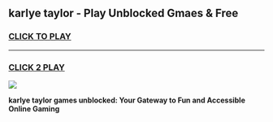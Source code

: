 
## karlye taylor - Play Unblocked Gmaes & Free
<h3>
<a href="https://premium.freeplayer.one?title=karlye_taylor&ref=20F">CLICK TO PLAY</a></h3>
<hr>

<h3>
<a href="https://premium.freeplayer.one?title=karlye_taylor&ref=20F">CLICK 2 PLAY</a>
  
</h3>

<a href="https://premium.freeplayer.one?title=karlye_taylor&ref=20F/"><img src="https://clearcache.store/games.png"></a>


**karlye taylor games unblocked: Your Gateway to Fun and Accessible Online Gaming**
